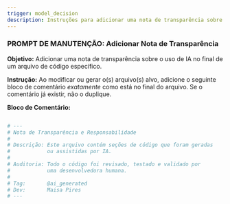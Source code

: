 ```yaml
---
trigger: model_decision
description: Instruções para adicionar uma nota de transparência sobre o uso de IA no final de arquivos de código específicos. Com uso massivo de IA (não usar para review/refatoração).
---
```


### PROMPT DE MANUTENÇÃO: Adicionar Nota de Transparência

**Objetivo:** Adicionar uma nota de transparência sobre o uso de IA no final de um arquivo de código específico.

**Instrução:**
Ao modificar ou gerar o(s) arquivo(s) alvo, adicione o seguinte bloco de comentário *exatamente* como está no final do arquivo. Se o comentário já existir, não o duplique.

**Bloco de Comentário:**
```python

# ---
# Nota de Transparência e Responsabilidade
#
# Descrição: Este arquivo contém seções de código que foram geradas
#            ou assistidas por IA.
#
# Auditoria: Todo o código foi revisado, testado e validado por
#            uma desenvolvedora humana.
#
# Tag:       @ai_generated
# Dev:       Maisa Pires
# ---

```